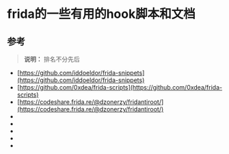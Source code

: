 # frida的一些有用的hook脚本和文档

## 参考

>**说明：** 排名不分先后

- [https://github.com/iddoeldor/frida-snippets](https://github.com/iddoeldor/frida-snippets)
- [https://github.com/0xdea/frida-scripts](https://github.com/0xdea/frida-scripts)
- [https://codeshare.frida.re/@dzonerzy/fridantiroot/](https://codeshare.frida.re/@dzonerzy/fridantiroot/)
- []()
- []()
- []()
- []()
- []()
